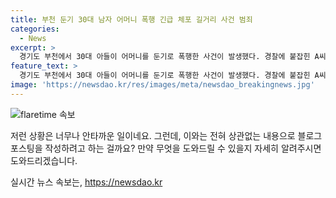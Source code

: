 ```yaml
---
title: 부천 둔기 30대 남자 어머니 폭행 긴급 체포 길거리 사건 범죄
categories:
  - News
excerpt: >
  경기도 부천에서 30대 아들이 어머니를 둔기로 폭행한 사건이 발생했다. 경찰에 붙잡힌 A씨는 특수 존속상해 혐의로 긴급체포되어 조사 중이며, 피해자 B씨는 병원으로 옮겨졌지만 생명에는 지장이 없는 것으로 전해졌다. A씨는 출동한 경찰에 의해 체포되었으며, 현행범임에도 불구하고 진술을 거부하고 있다.
feature_text: >
  경기도 부천에서 30대 아들이 어머니를 둔기로 폭행한 사건이 발생했다. 경찰에 붙잡힌 A씨는 특수 존속상해 혐의로 긴급체포되어 조사 중이며, 피해자 B씨는 병원으로 옮겨졌지만 생명에는 지장이 없는 것으로 전해졌다. A씨는 출동한 경찰에 의해 체포되었으며, 현행범임에도 불구하고 진술을 거부하고 있다.
image: 'https://newsdao.kr/res/images/meta/newsdao_breakingnews.jpg'
---
```


<p><img src="https://newsdao.kr/res/images/meta/newsdao_breakingnews.jpg" alt="flaretime 속보" /></p>

<p>저런 상황은 너무나 안타까운 일이네요. 그런데, 이와는 전혀 상관없는 내용으로 블로그 포스팅을 작성하려고 하는 걸까요? 만약 무엇을 도와드릴 수 있을지 자세히 알려주시면 도와드리겠습니다.</p>
실시간 뉴스 속보는, <a href="https://newsdao.kr" rel="dofollow">https://newsdao.kr</a>



